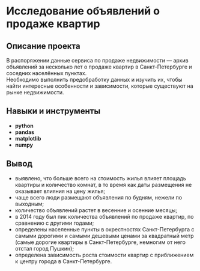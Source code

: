 # Исследование объявлений о продаже квартир

## Описание проекта

В распоряжении данные сервиса по продаже недвижимости — архив объявлений за несколько лет о продаже квартир в Санкт-Петербурге и соседних населённых пунктах.  
Необходимо выполнить предобработку данных и изучить их, чтобы найти интересные особенности и зависимости, которые существуют на рынке недвижимости.

## Навыки и инструменты

* **python**
* **pandas**
* **matplotlib**
* **numpy**

## Вывод

- выявлено, что больше всего на стоимость жилья влияет площадь квартиры и количество комнат, в то время как даты размещения не оказывает влияния на цену жилья;  
- чаще всего люди размещают объявления по будням, нежели по выходным;  
- количество объявлений растет в весенние и осенние месяцы;
- в 2014 году был пик количества объявлений по продаже квартир, по сравнению с другими годами;  
- определены населенные пункты в окрестностях Санкт-Петербурга с самыми дорогими и самыми дешевыми ценами за квадратный метр (самые дорогие квартиры в Санкт-Петербурге, немногим от него отстал город Пушкин);  
- определена зависимость роста стоимости квартир с приближением к центру города в Санкт-Петербурге.
